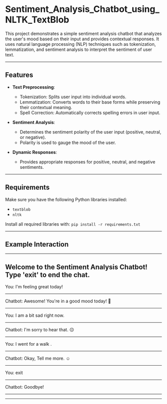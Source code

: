 # Sentiment_Analysis_Chatbot_using_NLTK_TextBlob

This project demonstrates a simple sentiment analysis chatbot that analyzes the user's mood based on their input and provides contextual responses. It uses natural language processing (NLP) techniques such as tokenization, lemmatization, and sentiment analysis to interpret the sentiment of user text.

---

## Features

- **Text Preprocessing**:
  - Tokenization: Splits user input into individual words.
  - Lemmatization: Converts words to their base forms while preserving their contextual meaning.
  - Spell Correction: Automatically corrects spelling errors in user input.

- **Sentiment Analysis**:
  - Determines the sentiment polarity of the user input (positive, neutral, or negative).
  - Polarity is used to gauge the mood of the user.

- **Dynamic Responses**:
  - Provides appropriate responses for positive, neutral, and negative sentiments.

---

## Requirements

Make sure you have the following Python libraries installed:

- `textblob`
- `nltk`

Install all required libraries with:
```pip install -r requirements.txt```

---

## Example Interaction

-----------------------------------------------------------------------
Welcome to the Sentiment Analysis Chatbot! Type 'exit' to end the chat.
-----------------------------------------------------------------------

You: I'm feeling great today!
__________________________________________________

Chatbot: Awesome! You're in a good mood today! 🌟
__________________________________________________

You: I am a bit sad right now.
__________________________________________________

Chatbot: I'm sorry to hear that. 😔
__________________________________________________

You: I went for a walk .
__________________________________________________

Chatbot: Okay, Tell me more. ☺️
__________________________________________________

You: exit
__________________________________________________

Chatbot: Goodbye!
__________________________________________________
---

 
